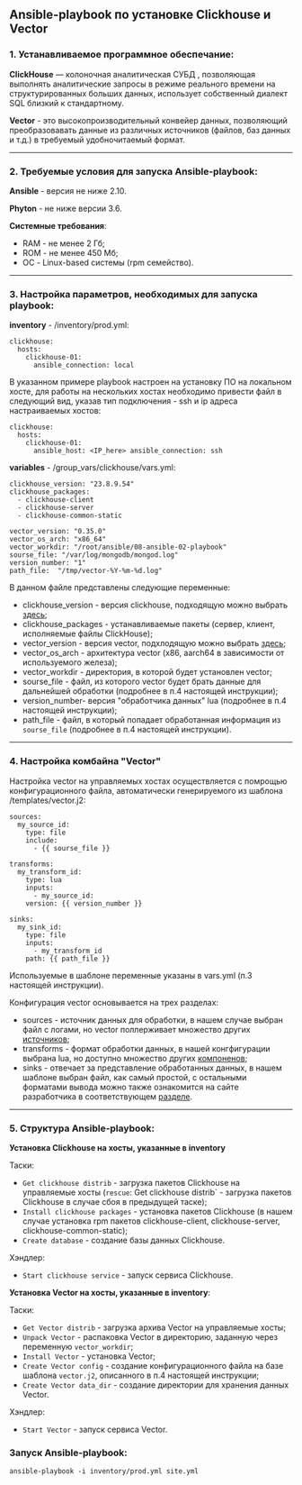## Ansible-playbook по установке Clickhouse и Vector

### 1. Устанавливаемое программное обеспечание:

**ClickHouse** — колоночная аналитическая СУБД , позволяющая выполнять аналитические запросы в режиме реального времени на структурированных больших данных, использует собственный диалект SQL близкий к стандартному.

**Vector** - это высокопроизводительный конвейер данных, позволяющий преобразовавать данные из различных источников (файлов, баз данных и т.д.) в требуемый удобночитаемый формат.

---

### 2. Требуемые условия для запуска Ansible-playbook:

**Ansible** - версия не ниже 2.10.

**Phyton** - не ниже версии 3.6.

**Системные требования**:
 - RAM - не менее 2 Гб;
 - ROM - не менее 450 Мб;
 - ОС - Linux-based системы (rpm семейство).

---

### 3. Настройка параметров, необходимых для запуска playbook:

**inventory** - /inventory/prod.yml:
```
clickhouse:
  hosts:
    clickhouse-01:
      ansible_connection: local
```
В указанном примере playbook настроен на установку ПО на локальном хосте, для работы на нескольких хостах необходимо привести файл в следующий вид, указав тип подключения - ssh и ip адреса настраиваемых хостов:
```
clickhouse:
  hosts:
    clickhouse-01:
      ansible_host: <IP_here> ansible_connection: ssh
```

**variables** - /group_vars/clickhouse/vars.yml:
```
clickhouse_version: "23.8.9.54"
clickhouse_packages:
  - clickhouse-client
  - clickhouse-server
  - clickhouse-common-static

vector_version: "0.35.0"
vector_os_arch: "x86_64"
vector_workdir: "/root/ansible/08-ansible-02-playbook"
sourse_file: "/var/log/mongodb/mongod.log"
version_number: "1"
path_file:  "/tmp/vector-%Y-%m-%d.log"
```

В данном файле представлены следующие переменные:
- clickhouse_version - версия clickhouse, подходящую можно выбрать [здесь](https://packages.clickhouse.com);
- clickhouse_packages - устанавливаемые пакеты (сервер, клиент, исполняемые файлы ClickHouse);
- vector_version - версия vector, подхлодящую можно выбрать [здесь](https://packages.timber.io/vector/);
- vector_os_arch - архитектура vector (x86, aarch64 в зависимости от используемого железа);
- vector_workdir - директория, в которой будет установлен vector;
- sourse_file - файл, из которого vector будет брать данные для дальнейшей обработки (подробнее в п.4 настоящей инструкции);
- version_number- версия "обработчика данных" lua (подробнее в п.4 настоящей инструкции);
- path_file - файл, в который попадает обработанная информация из `sourse_file` (подробнее в п.4 настоящей инструкции).

---

### 4. Настройка комбайна "Vector" 

Настройка vector на управляемых хостах осуществляется с помрощью конфигурационного файла, автоматически генерируемого из шаблона /templates/vector.j2:
```
sources:
  my_source_id:
    type: file
    include:
      - {{ sourse_file }}

transforms:
  my_transform_id:
    type: lua
    inputs:
      - my_source_id:
    version: {{ version_number }}

sinks:
  my_sink_id:
    type: file
    inputs:
      - my_transform_id
    path: {{ path_file }}
```

Используемые в шаблоне переменные указаны в vars.yml (п.3 настоящей инструкции).

Конфигурация vector основывается на трех разделах:
- sources - источник данных для обработки, в нашем случае выбран файл с логами, но vector поллерживает множество других [источников](https://vector.dev/components/);
- transforms - формат обработки данных, в нашей конгфигурации выбрана lua, но доступно множество других [компоненов](https://vector.dev/docs/reference/configuration/transforms/);
- sinks - отвечает за представление обработанных данных, в нашем шаблоне выбран файл, как самый простой, с остальными форматами вывода можно также ознакомится на сайте разработчика в соответствующем [разделе](https://vector.dev/docs/reference/configuration/sinks/).

---

### 5. Структура Ansible-playbook:

**Установка Clickhouse на хосты, указанные в inventory**

Таски:
- `Get clickhouse distrib` - загрузка пакетов Clickhouse на управляемые хосты (`rescue`: Get clickhouse distrib` - загрузка пакетов Clickhouse в случае сбоя в предыдущей таске);
- `Install clickhouse packages` - установка пакетов Clickhouse (в нашем случае установка rpm пакетов clickhouse-client, clickhouse-server, clickhouse-common-static);
-  `Create database` - создание базы данных Clickhouse.

Хэндлер:
 - `Start clickhouse service` - запуск сервиса Clickhouse. 

**Установка Vector на хосты, указанные в inventory**:

Таски:
- `Get Vector distrib` - загрузка архива  Vector на управляемые хосты;
- `Unpack Vector` - распаковка  Vector в директорию, заданную через переменную `vector_workdir`;
- `Install Vector` - установка Vector;
- `Create Vector config` - создание конфигурационного файла на базе шаблона `vector.j2`, описанного в п.4 настоящей инструкции;
- `Create Vector data_dir` - создание директории для хранения данных Vector.

Хэндлер:
- `Start Vector` - запуск сервиса Vector.

### Запуск Ansible-playbook:
```
ansible-playbook -i inventory/prod.yml site.yml
```
